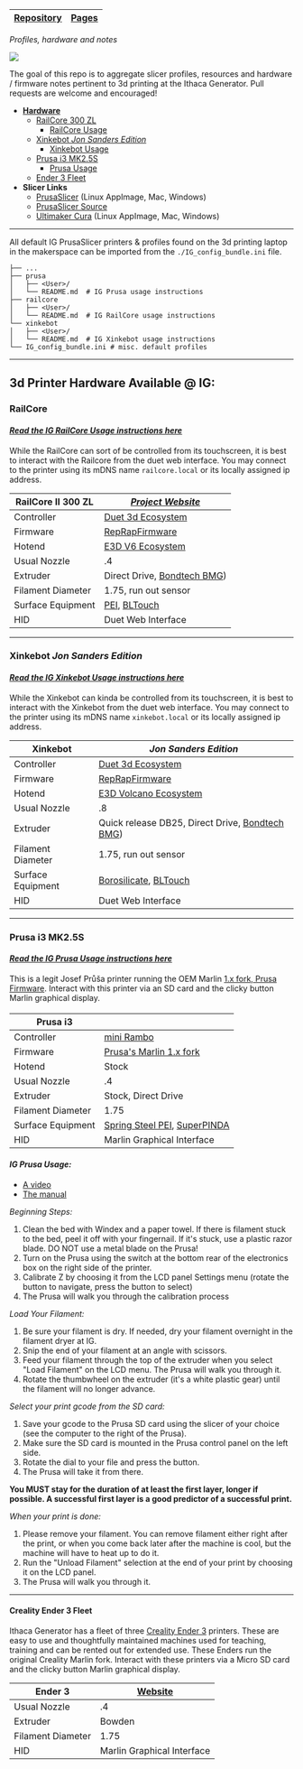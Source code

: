 
<table>
 <thead>
  <tr>
   <th><a href="https://github.com/ithacagenerator/IG-3DP-Profiles">Repository</a></th>
   <th><a href="https://ithacagenerator.github.io/IG-3DP-Profiles/" rel="nofollow">Pages</a></th>
  </tr>
 </thead>
</table>

*Profiles, hardware and notes*



[![](https://avatars.githubusercontent.com/u/3699732?s=200&v=4)](https://ithacagenerator.org/)


The goal of this repo is to aggregate slicer profiles, resources and hardware / firmware notes pertinent to 3d printing at the Ithaca Generator.  Pull requests are welcome and encouraged!  


- [**Hardware**](#hardware) <br>
  - [RailCore 300 ZL](#railcore) <br>
    - [RailCore Usage](https://ithacagenerator.github.io/IG-3DP-Profiles/railcore/) <br>
  - [Xinkebot *Jon Sanders Edition*](#xinkebot) <br>
    - [Xinkebot Usage](https://ithacagenerator.github.io/IG-3DP-Profiles/xinkebot/)<br>
  - [Prusa i3 MK2.5S](#prusa) <br>
    - [Prusa Usage](https://ithacagenerator.github.io/IG-3DP-Profiles/prusa/)<br>
  - [Ender 3 Fleet](#ender) <br>
- **Slicer Links** <br>
  - [PrusaSlicer](https://www.prusa3d.com/drivers/) (Linux AppImage, Mac, Windows) <br>
  - [PrusaSlicer Source](https://github.com/prusa3d/PrusaSlicer) <br>
  - [Ultimaker Cura](https://ultimaker.com/software/ultimaker-cura) (Linux AppImage, Mac, Windows) <br>


- - -  

All default IG PrusaSlicer printers & profiles found on the 3d printing laptop in the makerspace can be imported from the `./IG_config_bundle.ini` file.  

```
├── ...
├── prusa
│   ├── <User>/
│   └── README.md  # IG Prusa usage instructions  
├── railcore
│   ├── <User>/
│   └── README.md  # IG RailCore usage instructions  
└── xinkebot
│   ├── <User>/
│   └── README.md  # IG Xinkebot usage instructions
└── IG_config_bundle.ini # misc. default profiles
```

- - -


<h4 id="hardware"> </h4>  

## 3d Printer Hardware Available @ IG:


<h4 id="railcore"> </h4>  


### RailCore

#### [*Read the IG RailCore Usage instructions here*](/railcore)

While the RailCore can sort of be controlled from its  touchscreen, it is best to interact with the Railcore from the duet web interface.  You may connect to the printer using its mDNS name `railcore.local` or its locally assigned ip address.



|**RailCore II 300 ZL**|[*Project Website*](https://railcore.org/)|
|--|--|
|Controller|[Duet 3d Ecosystem](https://www.duet3d.com/)|
|Firmware|[RepRapFirmware](https://github.com/Duet3D/RepRapFirmware)|
|Hotend|[E3D V6 Ecosystem](https://e3d-online.zendesk.com/hc/en-us/articles/360017139517-V6-Drawings)|
|Usual Nozzle | .4|
|Extruder | Direct Drive, [Bondtech BMG](https://www.bondtech.se/product/bmg-extruder/))|
|Filament Diameter| 1.75, run out sensor|
|Surface Equipment|[PEI](https://reprap.org/wiki/PEI_build_surface), [BLTouch](https://all3dp.com/2/bltouch-sensors-guide/)|
|HID|Duet Web Interface|



- - -


<h4 id="xinkebot"> </h4>  


### Xinkebot *Jon Sanders Edition*

#### [*Read the IG Xinkebot Usage instructions here*](/xinkebot)

While the Xinkebot can kinda be controlled from its  touchscreen, it is best to interact with the Xinkebot from the duet web interface.  You may connect to the printer using its mDNS name `xinkebot.local` or its locally assigned ip address.



|**Xinkebot**| *Jon Sanders Edition* |
|--|--|
|Controller|[Duet 3d Ecosystem](https://www.duet3d.com/)|
|Firmware|[RepRapFirmware](https://github.com/Duet3D/RepRapFirmware)|
|Hotend|[E3D Volcano Ecosystem](https://e3d-online.zendesk.com/hc/en-us/articles/360017243818-Volcano-Drawings)|
|Usual Nozzle | .8|
|Extruder |Quick release DB25, Direct Drive, [Bondtech BMG](https://www.bondtech.se/product/bmg-extruder/))|
|Filament Diameter| 1.75, run out sensor|
|Surface Equipment|[Borosilicate](https://reprap.org/wiki/PCB_Heatbed/Aluminium_Bed_Mount_Plate/Borosilicate_glass#Borosilicate_glass), [BLTouch](https://all3dp.com/2/bltouch-sensors-guide/)|
|HID|Duet Web Interface|



- - -


<h4 id="prusa"> </h4>  


### Prusa i3 MK2.5S  

#### [*Read the IG Prusa Usage instructions here*](/prusa)

This is a legit Josef Průša printer running the OEM Marlin [1.x fork, Prusa Firmware](https://github.com/prusa3d/Prusa-Firmware).  Interact with this printer via an SD card and the clicky button Marlin graphical display.


<h4 id="prusa-overview"> </h4>  


|**Prusa i3**|  |
|--|--|
|Controller|[mini Rambo](https://reprap.org/wiki/MiniRambo)|
|Firmware|[Prusa's Marlin 1.x fork](https://github.com/prusa3d/Prusa-Firmware)|
|Hotend|Stock|
|Usual Nozzle | .4|
|Extruder |Stock, Direct Drive|
|Filament Diameter| 1.75|
|Surface Equipment|[Spring Steel PEI](https://shop.prusa3d.com/en/accessories-mk3s-mk25s-mini/1013-mini-spring-steel-sheet-with-smooth-double-sided-pei.html), [SuperPINDA](https://shop.prusa3d.com/en/spare-parts/1396-superpinda.html)|
|HID|Marlin Graphical Interface|


<h4 id="prusa-usage"> </h4>  


#### *IG Prusa Usage:*


- [A video](https://www.youtube.com/watch?v=JqH41K2vq0g)
- [The manual](https://www.prusa3d.com/downloads/manual/prusa3d_manual_mk2_en.pdf)


*Beginning Steps:*

1. Clean the bed with Windex and a paper towel. If there is filament stuck to the bed, peel it off with your fingernail. If it's stuck, use a plastic razor blade. DO NOT use a metal blade on the Prusa!
2. Turn on the Prusa using the switch at the bottom rear of the electronics box on the right side of the printer.
3. Calibrate Z by choosing it from the LCD panel Settings menu (rotate the button to navigate, press the button to select)
4. The Prusa will walk you through the calibration process

*Load Your Filament:*

1. Be sure your filament is dry. If needed, dry your filament overnight in the filament dryer at IG.
2. Snip the end of your filament at an angle with scissors.
3. Feed your filament through the top of the extruder when you select "Load Filament" on the LCD menu. The Prusa will walk you through it.
4. Rotate the thumbwheel on the extruder (it's a white plastic gear) until the filament will no longer advance.

*Select your print gcode from the SD card:*

1. Save your gcode to the Prusa SD card using the slicer of your choice (see the computer to the right of the Prusa).
2. Make sure the SD card is mounted in the Prusa control panel on the left side.
3. Rotate the dial to your file and press the button.
4. The Prusa will take it from there.


**You MUST stay for the duration of at least the first layer, longer if possible. A successful first layer is a good predictor of a successful print.**

*When your print is done:*
1. Please remove your filament. You can remove filament either right after the print, or when you come back later after the machine is cool, but the machine will have to heat up to do it.
2. Run the "Unload Filament" selection at the end of your print by choosing it on the LCD panel.
3. The Prusa will walk you through it.



- - -


<h4 id="ender"> </h4>  


#### Creality Ender 3 Fleet

Ithaca Generator has a fleet of three [Creality Ender 3](https://www.creality3dofficial.com/products/official-creality-ender-3-3d-printer) printers.  These are easy to use and thoughtfully maintained machines used for teaching, training and can be rented out for extended use.  These Enders run the original Creality Marlin fork.  Interact with these  printers via a Micro SD card and the clicky button Marlin graphical display.


|**Ender 3**| [Website](https://www.creality3dofficial.com/products/official-creality-ender-3-3d-printer) |
|--|--|
|Usual Nozzle | .4|
|Extruder |Bowden|
|Filament Diameter| 1.75|
|HID|Marlin Graphical Interface|
